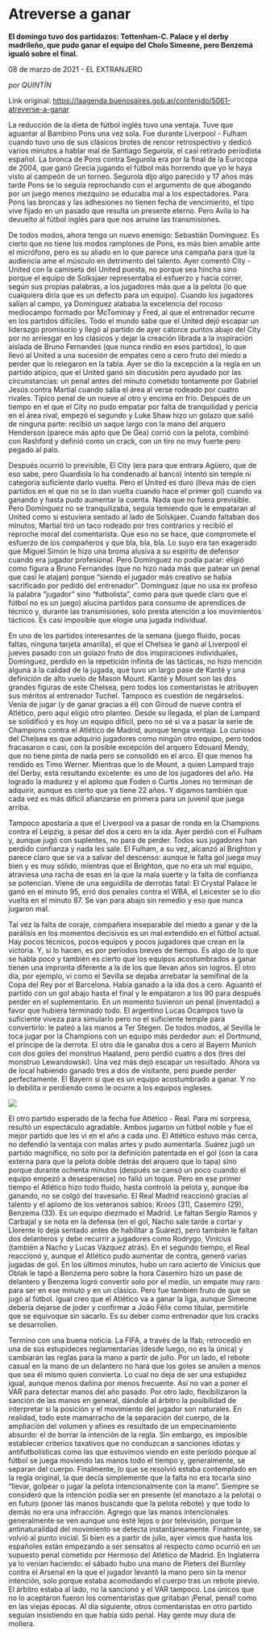 # Atreverse a ganar

**El domingo tuvo dos partidazos: Tottenham-C. Palace y el derby madrileño, que pudo ganar el equipo del Cholo Simeone, pero Benzemá igualó sobre el final.**

08 de marzo de 2021 - EL EXTRANJERO

_por QUINTÍN_

Link original: https://laagenda.buenosaires.gob.ar/contenido/5061-atreverse-a-ganar



La reducción de la dieta de fútbol inglés tuvo una ventaja. Tuve que aguantar al Bambino Pons una vez sola. Fue durante Liverpool - Fulham cuando tuvo uno de sus clásicos brotes de rencor retrospectivo y dedicó varios minutos a hablar mal de Santiago Segurola, el casi retirado periodista español. La bronca de Pons contra Segurola era por la final de la Eurocopa de 2004, que ganó Grecia jugando el fútbol más horrendo que yo le haya visto al campeón de un torneo. Segurola dijo algo parecido y 17 años más tarde Pons se lo seguía reprochando con el argumento de que abogando por un juego menos mezquino se educaba mal a los espectadores. Para Pons las broncas y las adhesiones no tienen fecha de vencimiento, el tipo vive fijado en un pasado que resulta un presente eterno. Pero Avila lo ha devuelto al fútbol inglés para que nos arruine las transmisiones.




De todos modos, ahora tengo un nuevo enemigo: Sebastián Domínguez. Es cierto que no tiene los modos ramplones de Pons, es más bien amable ante el micrófono, pero es su aliado en lo que parece una campaña para que la audiencia ame el músculo en detrimento del talento. Ayer comentó City - United con la camiseta del United puesta, no porque sea hincha sino porque el equipo de Solksjaer representaba el esfuerzo y hacía correr, según sus propias palabras, a los jugadores más que a la pelota (lo que cualquiera diría que es un defecto para un equipo). Cuando los jugadores salían al campo, ya Domínguez alababa la excelencia del rocoso mediocampo formado por McTominay y Fred, al que el entrenador recurre en los partidos difíciles. Todo el mundo sabe que el United dejó escapar un liderazgo promisorio y llegó al partido de ayer catorce puntos abajo del City por no arriesgar en los clásicos y dejar la creación librada a la inspiración aislada de Bruno Fernandes (que nunca rindió en esos partidos), lo que llevó al United a una sucesión de empates cero a cero fruto del miedo a perder que lo relegaron en la tabla. Ayer se dio la excepción a la regla en un partido atípico, que el United ganó sin discusión pero ayudado por las circunstancias: un penal antes del minuto cometido tontamente por Gabriel Jesús contra Martial cuando salía el área al verse rodeado por cuatro rivales. Típico penal de un nueve al otro y encima en frío. Después de un tiempo en el que el City no pudo empatar por falta de tranquilidad y pericia en el área rival, empezó el segundo y Luke Shaw hizo un golazo que salió de ninguna parte: recibió un saque largo con la mano del arquero Henderson (parece más apto que De Gea) corrió con la pelota, combinó con Rashford y definió como un crack, con un tiro no muy fuerte pero pegado al palo.




Después ocurrió lo previsible, El City (era para que entrara Agüero, que de eso sabe, pero Guardiola lo ha condenado al banco) intentó sin temple ni categoría suficiente darlo vuelta. Pero el United es duro (lleva más de cien partidos en el que no se lo dan vuelta cuando hace el primer gol) cuando va ganando y hasta pudo aumentar la cuenta. Nada que no fuera previsible. Pero Domínguez no se tranquilizaba, seguía temiendo que le empataran al United como si estuviera sentado al lado de Solskjaer. Cuando faltaban dos minutos, Martial tiró un taco rodeado por tres contrarios y recibió el reproche moral del comentarista. Que eso no se hace, que compromete el esfuerzo de los compañeros y que bla, bla, bla. Lo suyo era tan exagerado que Miguel Simón le hizo una broma alusiva a su espíritu de defensor cuando era jugador profesional. Pero Domínguez no podía parar: eligió como figura a Bruno Fernandes (que no hizo nada más que patear un penal que casi le atajan) porque “siendo el jugador más creativo se había sacrificado por pedido del entrenador”. Domínguez (que no usa ex profeso la palabra “jugador” sino “futbolista”, como para que quede claro que el fútbol no es un juego) alucina partidos para consumo de aprendices de técnico y, durante las transmisiones, solo presta atención a los movimientos tácticos. Es casi imposible que elogie una jugada individual.




En uno de los partidos interesantes de la semana (juego fluido, pocas faltas, ninguna tarjeta amarilla), el que el Chelsea le ganó al Liverpool el jueves pasado con un golazo fruto de dos inspiraciones individuales, Domínguez, perdido en la repetición infinita de las tácticas, no hizo mención alguna a la calidad de la jugada, que tuvo un largo pase de Kanté y una definición de alto vuelo de Mason Mount. Kanté y Mount son las dos grandes figuras de este Chelsea, pero todos los comentaristas le atribuyen sus méritos al entrenador Tuchel. Tampoco es cuestión de negárselos. Venía de jugar (y de ganar gracias a él) con Giroud de nueve contra el Atlético, pero aquí eligió otro planteo. Desde su llegada, el plan de Lampard se solidificó y es hoy un equipo difícil, pero no sé si va a pasar la serie de Champions contra el Atlético de Madrid, aunque tenga ventaja. Lo curioso del Chelsea es que adquirió jugadores como ningún otro equipo, pero todos fracasaron o casi, con la posible excepción del arquero Edouard Mendy, que no tiene pinta de nada pero se consolidó en el arco. El que menos ha rendido es Timo Werner. Mientras que lo de Mount, a quien Lampard trajo del Derby, está resultando excelente: es uno de los jugadores del año. Ha logrado la madurez y el aplomo que Foden o Curtis Jones no terminan de adquirir, aunque es cierto que ya tiene 22 años. Y digamos también que cada vez es más difícil afianzarse en primera para un juvenil que juega arriba.




Tampoco apostaría a que el Liverpool va a pasar de ronda en la Champions contra el Leipzig, a pesar del dos a cero en la ida. Ayer perdió con el Fulham y, aunque jugó con suplentes, no para de perder. Todos sus jugadores han perdido confianza y nada les sale. El Fulham, a su vez, alcanzó al Brighton y parece claro que se va a salvar del descenso: aunque le falta gol juega muy bien y es muy sólido, mientras que el Brighton, que no era un mal equipo, atraviesa una racha de esas en la que la mala suerte y la falta de confianza se potencian. Viene de una seguidilla de derrotas fatal: El Crystal Palace le ganó en el minuto 95, erró dos penales contra el WBA, el Leicester se lo dio vuelta en el minuto 87. Se van para abajo sin remedio y eso que nunca jugaron mal.




Tal vez la falta de coraje, compañera inseparable del miedo a ganar y de la parálisis en los momentos decisivos es un mal extendido en el fútbol actual. Hay pocos técnicos, pocos equipos y pocos jugadores que crean en la victoria. Y, si lo hacen, es por períodos breves de tiempo. Es algo de lo que se habla poco y también es cierto que los equipos acostumbrados a ganar tienen una impronta diferente a la de los que llevan años sin logros. El otro día, por ejemplo, vi como el Sevilla se dejaba arrebatar la semifinal de la Copa del Rey por el Barcelona. Había ganado a la ida dos a cero. Aguantó el partido con un gol abajo hasta el final y le empataron a los 90 para después perder en el suplementario. En un momento tuvieron un penal (inventado) a favor que hubiera terminado todo. El argentino Lucas Ocampos tuvo la suficiente viveza para simularlo pero no el suficiente temple para convertirlo: le pateó a las manos a Ter Stegen. De todos modos, al Sevilla le toca jugar por la Champions con un equipo más perdedor aun: el Dortmund, el príncipe de la derrota. El otro día le ganaba dos a cero al Bayern Munich con dos goles del monstruo Haaland, pero perdió cuatro a dos (tres del monstruo Lewandowski). Una vez más dejó escapar un resultado. Ahora va de local habiendo ganado tres a dos de visitante, pero puede perder perfectamente. El Bayern sí que es un equipo acostumbrado a ganar. Y no lo debilita ir perdiendo como le ocurre a los equipos ingleses.




[![](https://img.youtube.com/vi/n6Q3c_dmd-I/0.jpg)](https://www.youtube.com/watch?v=n6Q3c_dmd-I)




El otro partido esperado de la fecha fue Atlético - Real. Para mi sorpresa, resultó un espectáculo agradable. Ambos jugaron un fútbol noble y fue el mejor partido que les vi en el año a cada uno. El Atlético estuvo más cerca, no defendió la ventaja con malas artes y pudo aumentarla. Suárez jugó un partido magnífico, no solo por la definición patentada en el gol (con la cara externa para que la pelota doble detrás del arquero que lo tapa) sino porque durante ochenta minutos (después se cansó un poco cuando el equipo empezó a desesperarse) no falló un toque. Pero en ese primer tiempo el Atlético hizo todo fluido, hasta controló la pelota y, aunque iba ganando, no se colgó del travesaño. El Real Madrid reaccionó gracias al talento y el aplomo de los veteranos sabios: Kroos (31), Casemiro (29), Benzema (33). Es un equipo diezmado el Madrid. Le faltan Sergio Ramos y Carbajal y se nota en la defensa (en el gol, Nacho sale tarde a cortar y Llorente lo deja sentado antes de habilitar a Suárez), pero también le faltan dos delanteros y debe recurrir a jugadores como Rodrygo, Vinicius (también a Nacho y Lucas Vázquez atrás). En el segundo tiempo, el Real reaccionó y, aunque el Atlético pudo aumentar de contra, generó varias jugadas de gol. En los últimos minutos, hubo un raro acierto de Vinicius que Oblak le tapó a Benzema pero sobre la hora Casemiro hizo un pase de delantero y Benzema logró convertir solo por el medio, un empate muy raro para ser en ese minuto y en un clásico. Pero fue también fruto de que se jugó al fútbol. Igual creo que el Atlético va a ganar la liga, aunque Simeone debería dejarse de joder y confirmar a João Félix como titular, permitirle que se equivoque sin sacarlo. Es su deber como entrenador que los cracks se desarrollen.




Termino con una buena noticia. La FIFA, a través de la Ifab, retrocedió en una de sus estupideces reglamentarias (desde luego, no es la única) y cambiarán las reglas para la mano a partir de julio. Por un lado, el rebote casual en la mano de un delantero no hará que los goles se anulen a menos que sea él mismo quien convierta. Lo cual no deja de ser una estupidez igual, aunque menos dañina por menos frecuente. Así no van a poner el VAR para detectar manos del año pasado. Por otro lado, flexibilizaron la sanción de las manos en general, dándole al árbitro la posibilidad de interpretar si la posición y el movimiento del jugador son naturales. En realidad, todo este mamarracho de la separación del cuerpo, de la ampliación del volumen y afines es resultado de un empecinamiento absurdo: el de borrar la intención de la regla. Sin embargo, es imposible establecer criterios taxativos que no conduzcan a sanciones idiotas y antifutbolísticas como las que estuvimos viendo en este período porque al fútbol se juega moviendo las manos todo el tiempo y, generalmente, se separan del cuerpo. Finalmente, lo que se resolvió estaba contemplado en la regla original, la que decía simplemente que la falta no era tocarla sino “llevar, golpear o jugar la pelota intencionalmente con la mano”. Siempre se consideró que la intención podía ser en presente (el manotazo a la pelota) o en futuro (poner las manos buscando que la pelota rebote) y que todo lo demás no era una infracción. Agrego que las manos intencionales generalmente se ven aunque uno esté lejos o por televisión, porque la antinaturalidad del movimiento se detecta instantáneamente. Finalmente, se volvió al punto inicial. Si bien es a partir de julio, ayer vimos que hasta los españoles están empezando a ser sensatos al respecto como ocurrió en un supuesto penal cometido por Hermoso del Atlético de Madrid. En Inglaterra ya lo venían haciendo: el sábado hubo una mano de Pieters del Burnley contra el Arsenal en la que el jugador levantó la mano pero sin la menor intención, solo porque estaba acomodando el cuerpo tras un rebote previo. El árbitro estaba al lado, no la sancionó y el VAR tampoco. Los únicos que no lo aceptaron fueron los comentaristas que gritaban ¡Penal, penal! como en las viejas épocas. Al día siguiente, otros comentaristas en otro partido seguían insistiendo en que había sido penal. Hay gente muy dura de mollera.




